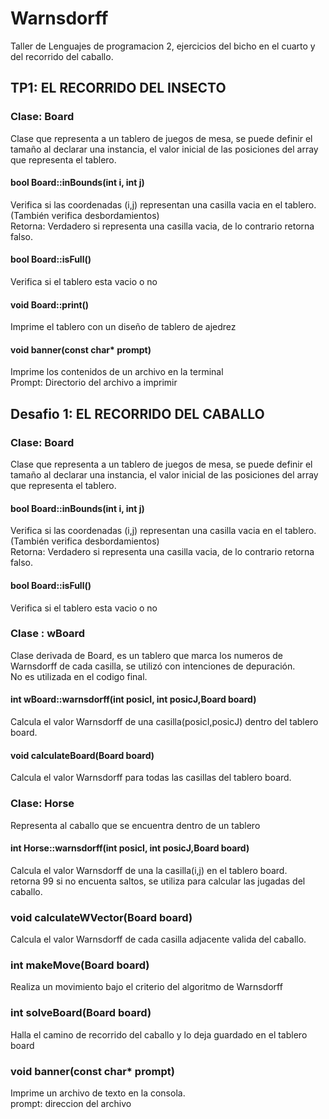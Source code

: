 # Warnsdorff
Taller de Lenguajes de programacion 2, ejercicios del bicho en el cuarto y del recorrido del caballo.
## TP1: EL RECORRIDO DEL INSECTO
### Clase: Board
Clase que representa a un tablero de juegos de mesa, se puede definir el tamaño al declarar una instancia, el valor inicial de las posiciones del array que representa el tablero.

#### bool Board::inBounds(int i, int j)
Verifica si las coordenadas (i,j) representan una casilla vacia en el tablero.(También verifica desbordamientos) <br />
Retorna: Verdadero si representa una casilla vacia, de lo contrario retorna falso.
#### bool Board::isFull()
  Verifica si el tablero esta vacio o no
#### void Board::print()
Imprime el tablero con un diseño de tablero de ajedrez
#### void banner(const char* prompt)
Imprime los contenidos de un archivo en la terminal <br />
Prompt: Directorio del archivo a imprimir
## Desafio 1: EL RECORRIDO DEL CABALLO
### Clase: Board
Clase que representa a un tablero de juegos de mesa, se puede definir el tamaño al declarar una instancia, el valor inicial de las posiciones del array que representa el tablero.
#### bool Board::inBounds(int i, int j)
Verifica si las coordenadas (i,j) representan una casilla vacia en el tablero.(También verifica desbordamientos) <br />
Retorna: Verdadero si representa una casilla vacia, de lo contrario retorna falso.
#### bool Board::isFull()
  Verifica si el tablero esta vacio o no
### Clase : wBoard
Clase derivada de Board, es un tablero que marca los numeros de Warnsdorff de cada casilla, se utilizó con intenciones de depuración. <br />
No es utilizada en el codigo final.
#### int wBoard::warnsdorff(int posicI, int posicJ,Board board)
Calcula el valor Warnsdorff de una casilla(posicI,posicJ) dentro del tablero board. 
#### void calculateBoard(Board board)
Calcula el valor Warnsdorff para todas las casillas del tablero board.
### Clase: Horse
Representa al caballo que se encuentra dentro de un tablero
#### int Horse::warnsdorff(int posicI, int posicJ,Board board)
Calcula el valor Warnsdorff de una la casilla(i,j) en el tablero board. <br />
retorna 99 si no encuenta saltos, se utiliza para calcular las jugadas del caballo.
### void calculateWVector(Board board)
Calcula el valor Warnsdorff de cada casilla adjacente valida del caballo.

### int makeMove(Board board)
Realiza un movimiento bajo el criterio del algoritmo de Warnsdorff
### int solveBoard(Board board)
Halla el camino de recorrido del caballo y lo deja guardado en el tablero board
### void banner(const char* prompt)
Imprime un archivo de texto en la consola. <br />
prompt: direccion del archivo


